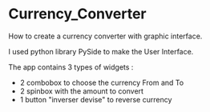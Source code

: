 # Currency_Converter
How to create a currency converter with graphic interface.

I used python library PySide to make the User Interface.

The app contains 3 types of widgets :
- 2 combobox to choose the currency From and To
- 2 spinbox with the amount to convert
- 1 button "inverser devise" to reverse currency
